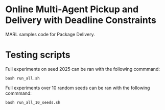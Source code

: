 # Online Multi-Agent Pickup and Delivery with Deadline Constraints
MARL samples code for Package Delivery.

# Testing scripts
Full experiments on seed 2025 can be ran with the following commmand:

```bash run_all.sh```

Full experiments over 10 random seeds can be ran with the following commmand:

```bash run_all_10_seeds.sh```